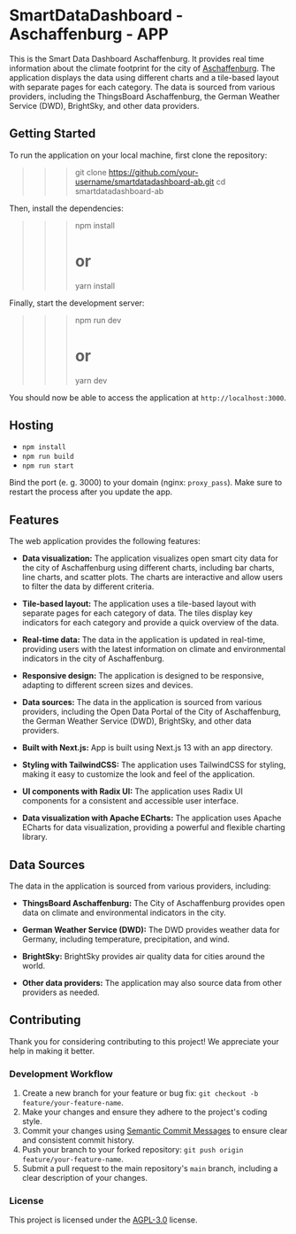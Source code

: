 # SmartDataDashboard - Aschaffenburg - APP

This is the Smart Data Dashboard Aschaffenburg. It provides real time information about the climate footprint for the city of [Aschaffenburg](https://en.wikipedia.org/wiki/Aschaffenburg). The application displays the data using different charts and a tile-based layout with separate pages for each category. The data is sourced from various providers, including the ThingsBoard Aschaffenburg, the German Weather Service (DWD), BrightSky, and other data providers.

## Getting Started

To run the application on your local machine, first clone the repository:

> > > git clone https://github.com/your-username/smartdatadashboard-ab.git
> > > cd smartdatadashboard-ab

Then, install the dependencies:

> > > npm install
> > >
> > > # or
> > >
> > > yarn install

Finally, start the development server:

> > > npm run dev
> > >
> > > # or
> > >
> > > yarn dev

You should now be able to access the application at `http://localhost:3000`.

## Hosting

- `npm install`
- `npm run build`
- `npm run start`

Bind the port (e. g. 3000) to your domain (nginx: `proxy_pass`). Make sure to restart the process after you update the app.

## Features

The  web application provides the following features:

- **Data visualization:** The application visualizes open smart city data for the city of Aschaffenburg using different charts, including bar charts, line charts, and scatter plots. The charts are interactive and allow users to filter the data by different criteria.

- **Tile-based layout:** The application uses a tile-based layout with separate pages for each category of data. The tiles display key indicators for each category and provide a quick overview of the data.

- **Real-time data:** The data in the application is updated in real-time, providing users with the latest information on climate and environmental indicators in the city of Aschaffenburg.

- **Responsive design:** The application is designed to be responsive, adapting to different screen sizes and devices.

- **Data sources:** The data in the application is sourced from various providers, including the Open Data Portal of the City of Aschaffenburg, the German Weather Service (DWD), BrightSky, and other data providers.

- **Built with Next.js:** App is built using Next.js 13 with an app directory.

- **Styling with TailwindCSS:** The application uses TailwindCSS for styling, making it easy to customize the look and feel of the application.

- **UI components with Radix UI:** The application uses Radix UI components for a consistent and accessible user interface.

- **Data visualization with Apache ECharts:** The application uses Apache ECharts for data visualization, providing a powerful and flexible charting library.

## Data Sources

The data in the application is sourced from various providers, including:

- **ThingsBoard Aschaffenburg:** The City of Aschaffenburg provides open data on climate and environmental indicators in the city.

- **German Weather Service (DWD):** The DWD provides weather data for Germany, including temperature, precipitation, and wind.

- **BrightSky:** BrightSky provides air quality data for cities around the world.

- **Other data providers:** The application may also source data from other providers as needed.

## Contributing

Thank you for considering contributing to this project! We appreciate your help in making it better.

### Development Workflow

1. Create a new branch for your feature or bug fix: `git checkout -b feature/your-feature-name`.
2. Make your changes and ensure they adhere to the project's coding style.
3. Commit your changes using [Semantic Commit Messages](https://semantic-release.gitbook.io/semantic-release/#commit-message-format) to ensure clear and consistent commit history.
4. Push your branch to your forked repository: `git push origin feature/your-feature-name`.
5. Submit a pull request to the main repository's `main` branch, including a clear description of your changes.

### License

This project is licensed under the [AGPL-3.0](https://www.gnu.org/licenses/agpl-3.0.en.html) license.
